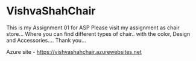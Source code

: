# VishvaShahChair
This is my Assignment 01 for ASP
Please visit my assignment as chair store...
Where you can find different types of chair.. with the color, Design and Accessories....
Thank you...


Azure site - https://vishvashahchair.azurewebsites.net
